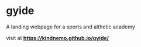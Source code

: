 # gyide
A landing webpage for a sports and althetic academy 


visit at **https://kindnemo.github.io/gyide/**
